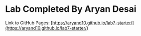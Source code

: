 # Lab Completed By Aryan Desai

Link to GitHub Pages: [https://aryand10.github.io/lab7-starter/](https://aryand10.github.io/lab7-starter/)
